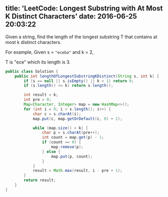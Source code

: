 title: 'LeetCode: Longest Substring with At Most K Distinct Characters'
date: 2016-06-25 20:03:22
---

Given a string, find the length of the longest substring T that contains at most k distinct characters.

For example, Given s = `"eceba"` and k = 2,

T is "ece" which its length is 3.

```java
public class Solution {
    public int lengthOfLongestSubstringKDistinct(String s, int k) {
        if (s == null || s.isEmpty() || k < 1) return 0;
        if (s.length() <= k) return s.length();

        int result = k;
        int pre = 0;
        Map<Character, Integer> map = new HashMap<>();
        for (int i = 0; i < s.length(); i++) {
            char c = s.charAt(i);
            map.put(c, map.getOrDefault(c, 0) + 1);

            while (map.size() > k) {
                char p = s.charAt(pre++);
                int count = map.get(p) - 1;
                if (count == 0) {
                    map.remove(p);
                } else {
                    map.put(p, count);
                }
            }
            result = Math.max(result, i - pre + 1);
        }
        return result;
    }
}
```